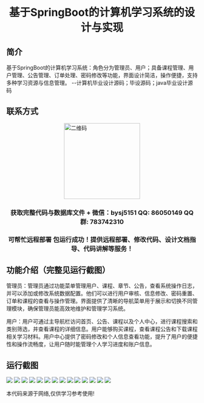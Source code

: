 <p><h1 align="center">基于SpringBoot的计算机学习系统的设计与实现</h1></p>

## 简介
基于SpringBoot的计算机学习系统：角色分为管理员、用户；具备课程管理、用户管理、公告管理、订单处理、密码修改等功能，界面设计简洁，操作便捷，支持多种学习资源与信息管理。    --计算机毕业设计源码；毕设源码；java毕业设计源码


## 联系方式
<img src="https://bs-1329754181.cos.ap-shanghai.myqcloud.com/wx.jpg" alt="二维码" style="display: block; margin: 0 auto;" width="200px">
<p><h3 align="center">获取完整代码与数据库文件 + 微信：bysj5151 QQ: 86050149 QQ群: 783742310</h3></p>
<p><h3 align="center">可帮忙远程部署 包运行成功！提供远程部署、修改代码、设计文档指导、代码讲解等服务！</h3></p>

## 功能介绍（完整见运行截图）
管理员：管理员通过功能菜单管理用户、课程、章节、公告，查看系统操作日志，并可以添加或修改系统数据配置。他们可以进行用户审核、信息修改、密码重置、订单和课程的查看与操作管理。界面提供了清晰的导航菜单用于展示和切换不同管理模块，确保管理员能高效地维护和管理学习系统。

用户：用户可通过主导航栏访问首页、公告、课程以及个人中心，进行课程搜索和类别筛选，并查看课程的详细信息。用户能够购买课程，查看课程公告和下载课程相关学习材料。用户中心提供了密码修改和个人信息查看功能，提升了用户的便捷性和操作流畅度，让用户随时能管理个人学习进度和账户信息。


## 运行截图
![](https://bs-1329754181.cos.ap-shanghai.myqcloud.com/spring/ComputerLearningSystemDesignAndImplementation/img/001.jpg)
![](https://bs-1329754181.cos.ap-shanghai.myqcloud.com/spring/ComputerLearningSystemDesignAndImplementation/img/002.jpg)
![](https://bs-1329754181.cos.ap-shanghai.myqcloud.com/spring/ComputerLearningSystemDesignAndImplementation/img/003.jpg)
![](https://bs-1329754181.cos.ap-shanghai.myqcloud.com/spring/ComputerLearningSystemDesignAndImplementation/img/004.jpg)
![](https://bs-1329754181.cos.ap-shanghai.myqcloud.com/spring/ComputerLearningSystemDesignAndImplementation/img/005.jpg)
![](https://bs-1329754181.cos.ap-shanghai.myqcloud.com/spring/ComputerLearningSystemDesignAndImplementation/img/006.jpg)
![](https://bs-1329754181.cos.ap-shanghai.myqcloud.com/spring/ComputerLearningSystemDesignAndImplementation/img/007.jpg)
![](https://bs-1329754181.cos.ap-shanghai.myqcloud.com/spring/ComputerLearningSystemDesignAndImplementation/img/008.jpg)
![](https://bs-1329754181.cos.ap-shanghai.myqcloud.com/spring/ComputerLearningSystemDesignAndImplementation/img/009.jpg)
![](https://bs-1329754181.cos.ap-shanghai.myqcloud.com/spring/ComputerLearningSystemDesignAndImplementation/img/010.jpg)
![](https://bs-1329754181.cos.ap-shanghai.myqcloud.com/spring/ComputerLearningSystemDesignAndImplementation/img/011.jpg)
![](https://bs-1329754181.cos.ap-shanghai.myqcloud.com/spring/ComputerLearningSystemDesignAndImplementation/img/012.jpg)
![](https://bs-1329754181.cos.ap-shanghai.myqcloud.com/spring/ComputerLearningSystemDesignAndImplementation/img/013.jpg)
![](https://bs-1329754181.cos.ap-shanghai.myqcloud.com/spring/ComputerLearningSystemDesignAndImplementation/img/014.jpg)

<p>本代码来源于网络,仅供学习参考使用!</p>
